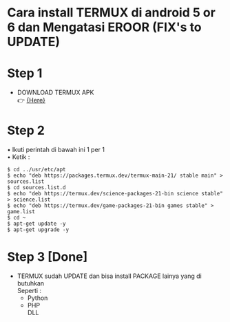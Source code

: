# Cara install TERMUX di android 5 or 6 dan Mengatasi EROOR (FIX's to UPDATE)

# Step 1
- DOWNLOAD TERMUX APK </b><br>👉 [{Here}](https://sfile.mobi/1Uz4YvUJyoO7)  </br>

# Step 2
• Ikuti perintah di bawah ini 1 per 1<br>
• Ketik :</br>

```
$ cd ../usr/etc/apt
$ echo "deb https://packages.termux.dev/termux-main-21/ stable main" > sources.list
$ cd sources.list.d
$ echo "deb https://termux.dev/science-packages-21-bin science stable" > science.list
$ echo "deb https://termux.dev/game-packages-21-bin games stable" > game.list
$ cd ~
$ apt-get update -y
$ apt-get upgrade -y
```
# Step 3 [Done]
- TERMUX sudah UPDATE dan bisa install PACKAGE lainya yang di butuhkan<br>
Seperti :<br>
  - Python<br>
  - PHP<br>
  DLL
